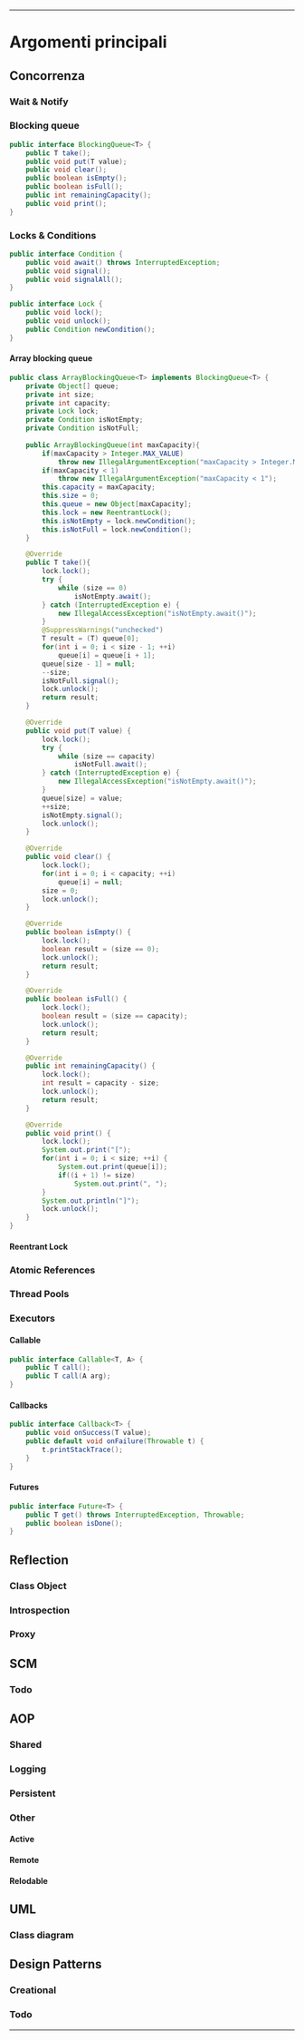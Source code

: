 
```table-of-contents
```
---
# Argomenti principali

## Concorrenza

### Wait & Notify
### Blocking queue
```java
public interface BlockingQueue<T> {
	public T take();
	public void put(T value);
	public void clear();
	public boolean isEmpty();
	public boolean isFull();
	public int remainingCapacity();
	public void print();
}
```
### Locks & Conditions
```java
public interface Condition {
	public void await() throws InterruptedException;
	public void signal();
	public void signalAll();
}
```
```java
public interface Lock {
	public void lock();
	public void unlock();
	public Condition newCondition();
}
```
#### Array blocking queue
```java
public class ArrayBlockingQueue<T> implements BlockingQueue<T> {
	private Object[] queue;
	private int size;
	private int capacity;
	private Lock lock;
	private Condition isNotEmpty;
	private Condition isNotFull;
	
	public ArrayBlockingQueue(int maxCapacity){
		if(maxCapacity > Integer.MAX_VALUE)
			throw new IllegalArgumentException("maxCapacity > Integer.MAX_VALUE");
		if(maxCapacity < 1)
			throw new IllegalArgumentException("maxCapacity < 1");
		this.capacity = maxCapacity;
		this.size = 0;
		this.queue = new Object[maxCapacity];
		this.lock = new ReentrantLock();
		this.isNotEmpty = lock.newCondition();
		this.isNotFull = lock.newCondition();
	}

	@Override
	public T take(){
		lock.lock();
		try {
			while (size == 0)
				isNotEmpty.await();
		} catch (InterruptedException e) {
			new IllegalAccessException("isNotEmpty.await()");
		}
		@SuppressWarnings("unchecked")
		T result = (T) queue[0];
		for(int i = 0; i < size - 1; ++i)
			queue[i] = queue[i + 1];
		queue[size - 1] = null;
		--size;
		isNotFull.signal();
		lock.unlock();
		return result;
	}

	@Override
	public void put(T value) {
		lock.lock();
		try {
			while (size == capacity)
				isNotFull.await();
		} catch (InterruptedException e) {
			new IllegalAccessException("isNotEmpty.await()");
		}
		queue[size] = value;
		++size;
		isNotEmpty.signal();
		lock.unlock();
	}

	@Override
	public void clear() {
		lock.lock();
		for(int i = 0; i < capacity; ++i)
			queue[i] = null;
		size = 0;
		lock.unlock();
	}

	@Override
	public boolean isEmpty() {
		lock.lock();
		boolean result = (size == 0);
		lock.unlock();
		return result;
	}

	@Override
	public boolean isFull() {
		lock.lock();
		boolean result = (size == capacity);
		lock.unlock();
		return result;
	}

	@Override
	public int remainingCapacity() {
		lock.lock();
		int result = capacity - size;
		lock.unlock();
		return result;
	}

	@Override
	public void print() {
		lock.lock();
		System.out.print("[");
		for(int i = 0; i < size; ++i) {
			System.out.print(queue[i]);
			if((i + 1) != size)
				System.out.print(", ");
		}
		System.out.println("]");
		lock.unlock();
	}
}
```
#### Reentrant Lock
### Atomic References
### Thread Pools
### Executors
#### Callable
```java
public interface Callable<T, A> {
	public T call();
	public T call(A arg);
}
```
#### Callbacks
```java
public interface Callback<T> {
	public void onSuccess(T value);
	public default void onFailure(Throwable t) {
		t.printStackTrace();
	}
}
```
#### Futures
```java
public interface Future<T> {
	public T get() throws InterruptedException, Throwable;
	public boolean isDone();
}
```

## Reflection
### Class Object
### Introspection
### Proxy

## SCM

### Todo
## AOP

### Shared
### Logging
### Persistent
### Other

#### Active
#### Remote
#### Relodable

## UML

### Class diagram

## Design Patterns

### Creational
### Todo


---